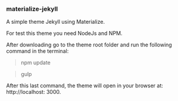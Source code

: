 ### materialize-jekyll
A simple theme Jekyll using Materialize.

For test this theme you need NodeJs and NPM.

After downloading go to the theme root folder and run the following command in the terminal:

> npm update

> gulp

After this last command, the theme will open in your browser at: http://localhost: 3000.
